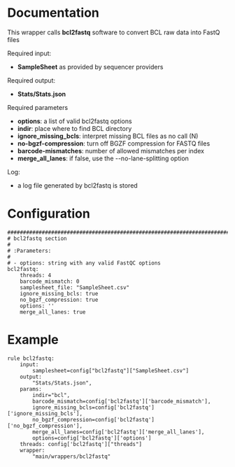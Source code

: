 # Documentation

This wrapper calls **bcl2fastq** software to convert BCL raw data into FastQ files

Required input:

- **SampleSheet** as provided by sequencer providers

Required output:

- **Stats/Stats.json**

Required parameters

- **options**: a list of valid bcl2fastq options
- **indir**: place where to find BCL directory
- **ignore_missing_bcls**: interpret missing BCL files as no call (N)
- **no-bgzf-compression**: turn off BGZF compression for FASTQ files
- **barcode-mismatches**:  number of allowed mismatches per index
- **merge_all_lanes**: if false, use the --no-lane-splitting option

Log:

- a log file generated by bcl2fastq is stored

# Configuration

    ##############################################################################
    # bcl2fastq section
    #
    # :Parameters:
    #
    # - options: string with any valid FastQC options
    bcl2fastq:
        threads: 4
        barcode_mismatch: 0
        samplesheet_file: "SampleSheet.csv"
        ignore_missing_bcls: true
        no_bgzf_compression: true
        options: ''
        merge_all_lanes: true

# Example

    rule bcl2fastq:
        input:
            samplesheet=config["bcl2fastq"]["SampleSheet.csv"]
        output:
            "Stats/Stats.json",
        params:
            indir="bcl",
            barcode_mismatch=config['bcl2fastq']['barcode_mismatch'],
            ignore_missing_bcls=config['bcl2fastq']['ignore_missing_bcls'],
            no_bgzf_compression=config['bcl2fastq']['no_bgzf_compression'],
            merge_all_lanes=config['bcl2fastq']['merge_all_lanes'],
            options=config['bcl2fastq']['options']
        threads: config['bcl2fastq']["threads"]
        wrapper:
            "main/wrappers/bcl2fastq"

 
